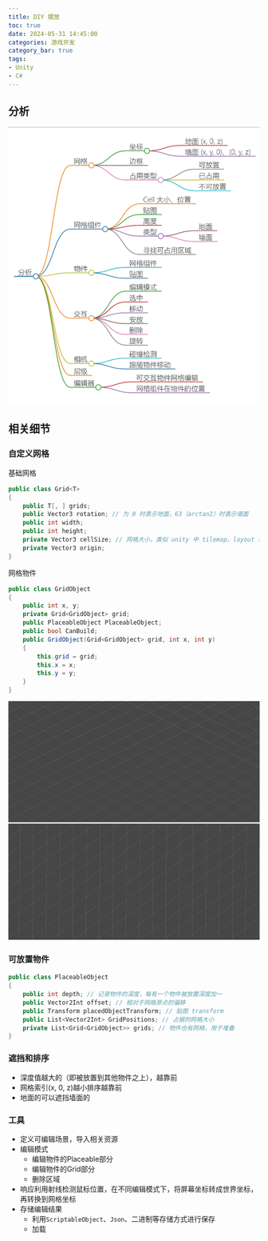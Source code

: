 ```yaml
---
title: DIY 摆放
toc: true
date: 2024-05-31 14:45:00
categories: 游戏开发
category_bar: true
tags:
- Unity
- C#
---
```


## 分析

<center>
    <img src="52/mind-map.png" />
</center>

## 相关细节

### 自定义网格

基础网格
```C#
public class Grid<T>
{
    public T[, ] grids;
    public Vector3 rotation; // 为 0 时表示地面，63（arctan2）时表示墙面
    public int width;
    public int height;
    private Vector3 cellSize; // 网格大小，类似 unity 中 tilemap，layout 设置为`isometric`类型，(2, 1, 1) 表示每个 cell 的 width:height 为 2:1
    private Vector3 origin;
}
```

网格物件
```C#
public class GridObject
{
    public int x, y;
    private Grid<GridObject> grid;
    public PlaceableObject PlaceableObject;
    public bool CanBuild;
    public GridObject(Grid<GridObject> grid, int x, int y)
    {
        this.grid = grid;
        this.x = x;
        this.y = y;
    }
}
```

<center>
    <img src="52/grid-ground.jpg" />
    <img src="52/grid-wall.png" />
</center>

### 可放置物件

```C#
public class PlaceableObject
{
    public int depth; // 记录物件的深度，每有一个物件被放置深度加一
    public Vector2Int offset; // 相对于网格原点的偏移
    public Transform placedObjectTransform; // 贴图 transform
    public List<Vector2Int> GridPositions; // 占据的网格大小
    private List<Grid<GridObject>> grids; // 物件也有网格，用于堆叠
}
```

### 遮挡和排序

- 深度值越大的（即被放置到其他物件之上），越靠前
- 网格索引(x, 0, z)越小排序越靠前
- 地面的可以遮挡墙面的

### 工具

- 定义可编辑场景，导入相关资源
- 编辑模式
  - 编辑物件的Placeable部分
  - 编辑物件的Grid部分
  - 删除区域
- 响应利用射线检测鼠标位置，在不同编辑模式下，将屏幕坐标转成世界坐标，再转换到网格坐标
- 存储编辑结果
  - 利用`ScriptableObject`、`Json`、二进制等存储方式进行保存
  - 加载

